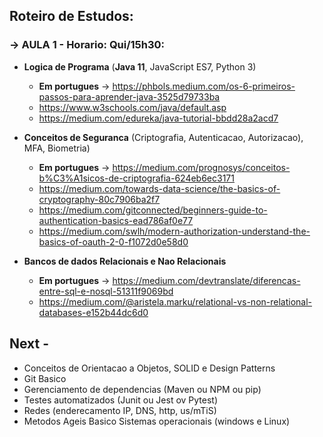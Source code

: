 ## Roteiro de Estudos:

### &rarr; **AULA 1** - Horario: Qui/15h30:
- **Logica de Programa** (**Java 11**, JavaScript ES7, Python 3)
    - **Em portugues** &rarr; https://phbols.medium.com/os-6-primeiros-passos-para-aprender-java-3525d79733ba 
    - https://www.w3schools.com/java/default.asp
    - https://medium.com/edureka/java-tutorial-bbdd28a2acd7   
- **Conceitos de Seguranca** (Criptografia, Autenticacao, Autorizacao), MFA, Biometria)
   - **Em portugues** &rarr; https://medium.com/prognosys/conceitos-b%C3%A1sicos-de-criptografia-624eb6ec3171
    - https://medium.com/towards-data-science/the-basics-of-cryptography-80c7906ba2f7
    - https://medium.com/gitconnected/beginners-guide-to-authentication-basics-ead786af0e77
    - https://medium.com/swlh/modern-authorization-understand-the-basics-of-oauth-2-0-f1072d0e58d0

- **Bancos de dados Relacionais e Nao Relacionais**
  - **Em portugues** &rarr; https://medium.com/devtranslate/diferencas-entre-sql-e-nosql-51311f9069bd
  - https://medium.com/@aristela.marku/relational-vs-non-relational-databases-e152b44dc6d0

## Next - 
- Conceitos de Orientacao a Objetos, SOLID e Design Patterns
- Git Basico 
- Gerenciamento de dependencias (Maven ou NPM ou pip) 
- Testes automatizados (Junit ou Jest ov Pytest) 
- Redes (enderecamento IP, DNS, http, us/mTiS) 
- Metodos Ageis Basico Sistemas operacionais (windows e Linux)